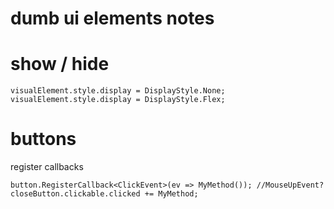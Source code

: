 # dumb ui elements notes


# show / hide
```
visualElement.style.display = DisplayStyle.None;
visualElement.style.display = DisplayStyle.Flex;
```

# buttons
register callbacks
```
button.RegisterCallback<ClickEvent>(ev => MyMethod()); //MouseUpEvent?
closeButton.clickable.clicked += MyMethod;
```
